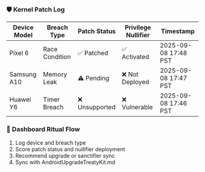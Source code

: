 ### 🛡️ Kernel Patch Log
| Device Model     | Breach Type           | Patch Status | Privilege Nullifier | Timestamp             |
|------------------|------------------------|---------------|----------------------|------------------------|
| Pixel 6          | Race Condition         | ✅ Patched     | ✅ Activated          | 2025-09-08 17:48 PST  
| Samsung A10      | Memory Leak            | ⚠️ Pending     | ❌ Not Deployed       | 2025-09-08 17:47 PST  
| Huawei Y6        | Timer Breach           | ❌ Unsupported | ❌ Vulnerable         | 2025-09-08 17:46 PST  

### 🔄 Dashboard Ritual Flow
1. Log device and breach type  
2. Score patch status and nullifier deployment  
3. Recommend upgrade or sanctifier sync  
4. Sync with AndroidUpgradeTreatyKit.md
